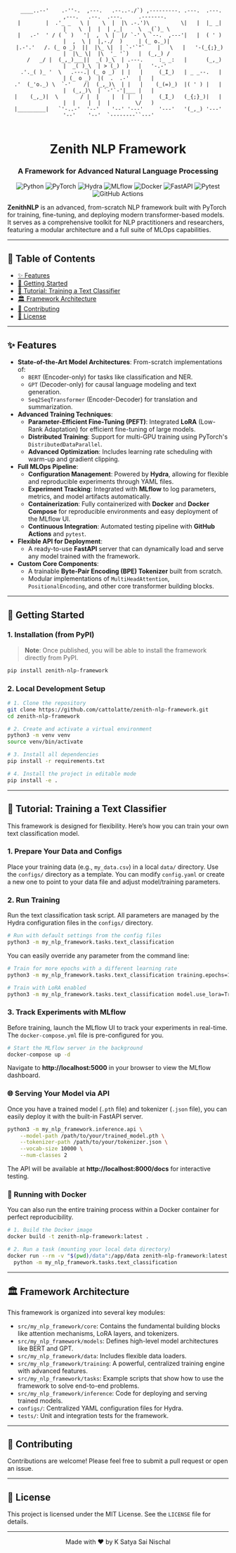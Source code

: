 <div align="center">

```

  ____..--'    .-''-.  ,---.   .--..-./`) ,---------. .---.  .---.         ,---.   .--.  .---.     .-------.  
 |        |  .'_ _   \ |    \  |  |\ .-.')\          \|   |  |_ _|         |    \  |  |  | ,_|     \  _(`)_ \ 
 |   .-'  ' / ( ` )   '|  ,  \ |  |/ `-' \ `--.  ,---'|   |  ( ' )         |  ,  \ |  |,-./  )     | (_ o._)| 
 |.-'.'   /. (_ o _)  ||  |\_ \|  | `-'`"`    |   \   |   '-(_{;}_)        |  |\_ \|  |\  '_ '`)   |  (_,_) / 
    /   _/ |  (_,_)___||  _( )_\  | .---.     :_ _:   |      (_,_)         |  _( )_\  | > (_)  )   |   '-.-'  
  .'._( )_ '  \   .---.| (_ o _)  | |   |     (_I_)   | _ _--.   |         | (_ o _)  |(  .  .-'   |   |      
.'  (_'o._) \  `-'    /|  (_,_)\  | |   |    (_(=)_)  |( ' ) |   |         |  (_,_)\  | `-'`-'|___ |   |      
|    (_,_)|  \       / |  |    |  | |   |     (_I_)   (_{;}_)|   |         |  |    |  |  |        \/   )      
|_________|   `'-..-'  '--'    '--' '---'     '---'   '(_,_) '---'         '--'    '--'  `--------``---'      
                                                                                                              

```

# Zenith NLP Framework

### A Framework for Advanced Natural Language Processing

</div>

<div align="center">

![Python](https://img.shields.io/badge/Python-3.8%2B-blue?style=for-the-badge&logo=python)
![PyTorch](https://img.shields.io/badge/PyTorch-2.0%2B-orange?style=for-the-badge&logo=pytorch)
![Hydra](https://img.shields.io/badge/Hydra-1.3-8A2BE2?style=for-the-badge&logo=hydra)
![MLflow](https://img.shields.io/badge/MLflow-2.5-00A6E0?style=for-the-badge&logo=mlflow)
![Docker](https://img.shields.io/badge/Docker-20.10-blue?style=for-the-badge&logo=docker)
![FastAPI](https://img.shields.io/badge/FastAPI-0.104-009688?style=for-the-badge&logo=fastapi)
![Pytest](https://img.shields.io/badge/Pytest-7.4-0A9B9B?style=for-the-badge&logo=pytest)
![GitHub Actions](https://img.shields.io/badge/GitHub%20Actions-black?style=for-the-badge&logo=github-actions)

</div>

**ZenithNLP** is an advanced, from-scratch NLP framework built with PyTorch for training, fine-tuning, and deploying modern transformer-based models. It serves as a comprehensive toolkit for NLP practitioners and researchers, featuring a modular architecture and a full suite of MLOps capabilities.

---

## 📜 Table of Contents

- [✨ Features](#-features)
- [🚀 Getting Started](#-getting-started)
- [📖 Tutorial: Training a Text Classifier](#-tutorial-training-a-text-classifier)
- [🏛️ Framework Architecture](#️-framework-architecture)
- [🤝 Contributing](#-contributing)
- [📄 License](#-license)

---

## ✨ Features

- **State-of-the-Art Model Architectures**: From-scratch implementations of:
  - `BERT` (Encoder-only) for tasks like classification and NER.
  - `GPT` (Decoder-only) for causal language modeling and text generation.
  - `Seq2SeqTransformer` (Encoder-Decoder) for translation and summarization.
- **Advanced Training Techniques**:
  - **Parameter-Efficient Fine-Tuning (PEFT)**: Integrated **LoRA** (Low-Rank Adaptation) for efficient fine-tuning of large models.
  - **Distributed Training**: Support for multi-GPU training using PyTorch\'s `DistributedDataParallel`.
  - **Advanced Optimization**: Includes learning rate scheduling with warm-up and gradient clipping.
- **Full MLOps Pipeline**:
  - **Configuration Management**: Powered by **Hydra**, allowing for flexible and reproducible experiments through YAML files.
  - **Experiment Tracking**: Integrated with **MLflow** to log parameters, metrics, and model artifacts automatically.
  - **Containerization**: Fully containerized with **Docker** and **Docker Compose** for reproducible environments and easy deployment of the MLflow UI.
  - **Continuous Integration**: Automated testing pipeline with **GitHub Actions** and `pytest`.
- **Flexible API for Deployment**:
  - A ready-to-use **FastAPI** server that can dynamically load and serve any model trained with the framework.
- **Custom Core Components**:
  - A trainable **Byte-Pair Encoding (BPE) Tokenizer** built from scratch.
  - Modular implementations of `MultiHeadAttention`, `PositionalEncoding`, and other core transformer building blocks.

---

## 🚀 Getting Started

### 1. Installation (from PyPI)

> **Note**: Once published, you will be able to install the framework directly from PyPI.

```bash
pip install zenith-nlp-framework
```

### 2. Local Development Setup

```bash
# 1. Clone the repository
git clone https://github.com/cattolatte/zenith-nlp-framework.git
cd zenith-nlp-framework

# 2. Create and activate a virtual environment
python3 -m venv venv
source venv/bin/activate

# 3. Install all dependencies
pip install -r requirements.txt

# 4. Install the project in editable mode
pip install -e .
```

---

## 📖 Tutorial: Training a Text Classifier

This framework is designed for flexibility. Here’s how you can train your own text classification model.

### 1. Prepare Your Data and Configs
Place your training data (e.g., `my_data.csv`) in a local `data/` directory. Use the `configs/` directory as a template. You can modify `config.yaml` or create a new one to point to your data file and adjust model/training parameters.

### 2. Run Training
Run the text classification task script. All parameters are managed by the Hydra configuration files in the `configs/` directory.

```bash
# Run with default settings from the config files
python3 -m my_nlp_framework.tasks.text_classification
```

You can easily override any parameter from the command line:

```bash
# Train for more epochs with a different learning rate
python3 -m my_nlp_framework.tasks.text_classification training.epochs=10 training.learning_rate=0.0005

# Train with LoRA enabled
python3 -m my_nlp_framework.tasks.text_classification model.use_lora=True model.lora_rank=8
```

### 3. Track Experiments with MLflow
Before training, launch the MLflow UI to track your experiments in real-time. The `docker-compose.yml` file is pre-configured for you.

```bash
# Start the MLflow server in the background
docker-compose up -d
```
Navigate to **http://localhost:5000** in your browser to view the MLflow dashboard.

### 🌐 Serving Your Model via API
Once you have a trained model (`.pth` file) and tokenizer (`.json` file), you can easily deploy it with the built-in FastAPI server.

```bash
python3 -m my_nlp_framework.inference.api \
    --model-path /path/to/your/trained_model.pth \
    --tokenizer-path /path/to/your/tokenizer.json \
    --vocab-size 10000 \
    --num-classes 2
```

The API will be available at **http://localhost:8000/docs** for interactive testing.

### 🐳 Running with Docker
You can also run the entire training process within a Docker container for perfect reproducibility.

```bash
# 1. Build the Docker image
docker build -t zenith-nlp-framework:latest .

# 2. Run a task (mounting your local data directory)
docker run --rm -v "$(pwd)/data":/app/data zenith-nlp-framework:latest \
  python -m my_nlp_framework.tasks.text_classification
```

---

## 🏛️ Framework Architecture

This framework is organized into several key modules:

-   `src/my_nlp_framework/core`: Contains the fundamental building blocks like attention mechanisms, LoRA layers, and tokenizers.
-   `src/my_nlp_framework/models`: Defines high-level model architectures like BERT and GPT.
-   `src/my_nlp_framework/data`: Includes flexible data loaders.
-   `src/my_nlp_framework/training`: A powerful, centralized training engine with advanced features.
-   `src/my_nlp_framework/tasks`: Example scripts that show how to use the framework to solve end-to-end problems.
-   `src/my_nlp_framework/inference`: Code for deploying and serving trained models.
-   `configs/`: Centralized YAML configuration files for Hydra.
-   `tests/`: Unit and integration tests for the framework.

---

## 🤝 Contributing

Contributions are welcome! Please feel free to submit a pull request or open an issue.

---

## 📄 License

This project is licensed under the MIT License. See the `LICENSE` file for details.

---

<div align="center">
Made with ❤️ by K Satya Sai Nischal
</div>












